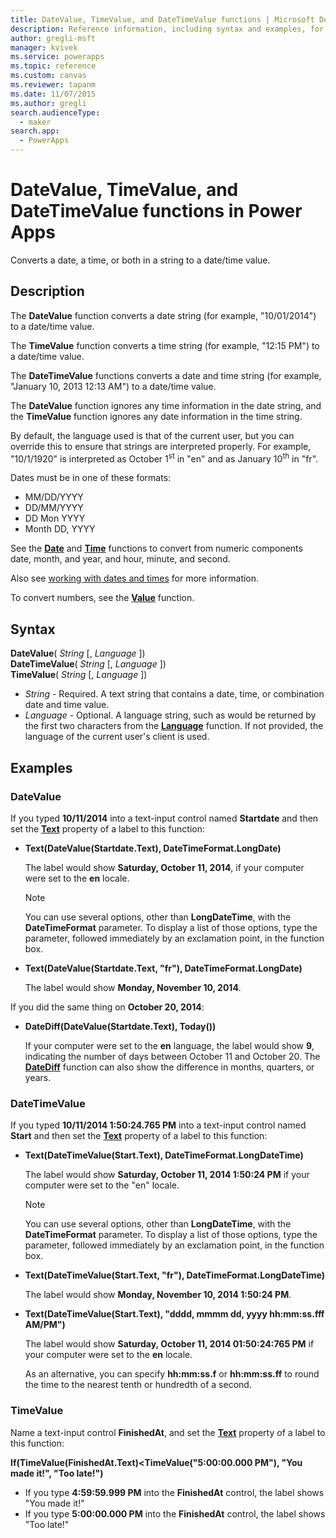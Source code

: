```yaml
---
title: DateValue, TimeValue, and DateTimeValue functions | Microsoft Docs
description: Reference information, including syntax and examples, for the DateValue, TimeValue, and DateTimeValue functions in Power Apps
author: gregli-msft
manager: kvivek
ms.service: powerapps
ms.topic: reference
ms.custom: canvas
ms.reviewer: tapanm
ms.date: 11/07/2015
ms.author: gregli
search.audienceType: 
  - maker
search.app: 
  - PowerApps
---
```

# DateValue, TimeValue, and DateTimeValue functions in Power Apps
Converts a date, a time, or both in a string to a date/time value.

## Description
The **DateValue** function converts a date string (for example, "10/01/2014") to a date/time value.

The **TimeValue** function converts a time string (for example, "12:15 PM") to a date/time value.

The **DateTimeValue** functions converts a date and time string (for example, "January 10, 2013 12:13 AM") to a date/time value.

The **DateValue** function ignores any time information in the date string, and the **TimeValue** function ignores any date information in the time string.

By default, the language used is that of the current user, but you can override this to ensure that strings are interpreted properly. For example, "10/1/1920" is interpreted as October 1<sup>st</sup> in "en" and as January 10<sup>th</sup> in "fr".

Dates must be in one of these formats:

* MM/DD/YYYY
* DD/MM/YYYY
* DD Mon YYYY
* Month DD, YYYY

See the **[Date](function-date-time.md)** and **[Time](function-date-time.md)** functions to convert from numeric components date, month, and year, and hour, minute, and second.

Also see [working with dates and times](../show-text-dates-times.md) for more information.

To convert numbers, see the **[Value](function-value.md)** function.

## Syntax
**DateValue**( *String* [, *Language* ])<br>**DateTimeValue**( *String* [, *Language* ])<br>**TimeValue**( *String* [, *Language* ])

* *String* - Required.  A text string that contains a date, time, or combination date and time value.
* *Language* - Optional.  A language string, such as would be returned by the first two characters from the **[Language](function-language.md)** function.  If not provided, the language of the current user's client is used.  

## Examples
### DateValue
If you typed **10/11/2014** into a text-input control named **Startdate** and then set the **[Text](../controls/properties-core.md)** property of a label to this function:

* **Text(DateValue(Startdate.Text), DateTimeFormat.LongDate)**
  
    The label would show **Saturday, October 11, 2014**, if your computer were set to the **en** locale.
  
    > [!NOTE]
  > You can use several options, other than **LongDateTime**, with the **DateTimeFormat** parameter. To display a list of those options, type the parameter, followed immediately by an exclamation point, in the function box.
* **Text(DateValue(Startdate.Text, "fr"), DateTimeFormat.LongDate)**
  
    The label would show **Monday, November 10, 2014**.

If you did the same thing on **October 20, 2014**:

* **DateDiff(DateValue(Startdate.Text), Today())**
  
    If your computer were set to the **en** language, the label would show **9**, indicating the number of days between October 11 and October 20. The **[DateDiff](function-dateadd-datediff.md)** function can also show the difference in months, quarters, or years.

### DateTimeValue
If you typed **10/11/2014 1:50:24.765 PM** into a text-input control named **Start** and then set the **[Text](../controls/properties-core.md)** property of a label to this function:

* **Text(DateTimeValue(Start.Text), DateTimeFormat.LongDateTime)**
  
    The label would show **Saturday, October 11, 2014 1:50:24 PM** if your computer were set to the "en" locale.
  
    > [!NOTE]
  > You can use several options, other than **LongDateTime**, with the **DateTimeFormat** parameter. To display a list of those options, type the parameter, followed immediately by an exclamation point, in the function box.
* **Text(DateTimeValue(Start.Text, "fr"), DateTimeFormat.LongDateTime)**
  
    The label would show **Monday, November 10, 2014 1:50:24 PM**.
* **Text(DateTimeValue(Start.Text), "dddd, mmmm dd, yyyy hh:mm:ss.fff AM/PM")**
  
    The label would show **Saturday, October 11, 2014 01:50:24:765 PM** if your computer were set to the **en** locale.
  
    As an alternative, you can specify **hh:mm:ss.f** or **hh:mm:ss.ff** to round the time to the nearest tenth or hundredth of a second.

### TimeValue
Name a text-input control **FinishedAt**, and set the **[Text](../controls/properties-core.md)** property of a label to this function:

**If(TimeValue(FinishedAt.Text)<TimeValue("5:00:00.000 PM"), "You made it!", "Too late!")**

* If you type **4:59:59.999 PM** into the **FinishedAt** control, the label shows "You made it!"
* If you type **5:00:00.000 PM** into the **FinishedAt** control, the label shows "Too late!"

